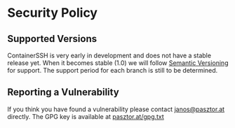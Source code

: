 # Security Policy

## Supported Versions

ContainerSSH is very early in development and does not have a stable release yet. When it becomes stable (1.0) we will follow [Semantic Versioning](https://semver.org/)
for support. The support period for each branch is still to be determined.

## Reporting a Vulnerability

If you think you have found a vulnerability please contact janos@pasztor.at directly. The GPG key is available at [pasztor.at/gpg.txt](https://pasztor.at/gpg.txt)
